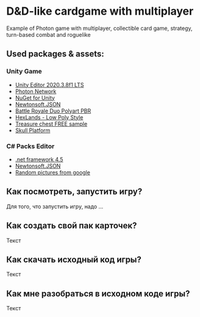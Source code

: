 # D&D-like cardgame with multiplayer
Example of Photon game with multiplayer, collectible card game, strategy, turn-based combat and roguelike
## Used packages & assets:
### Unity Game
- [Unity Editor 2020.3.8f1 LTS](https://unity.com/ru)
- [Photon Network](https://www.photonengine.com/pun)
- [NuGet for Unity](https://github.com/GlitchEnzo/NuGetForUnity)
- [Newtonsoft.JSON](https://www.newtonsoft.com/json)
- [Battle Royale Duo Polyart PBR](https://assetstore.unity.com/packages/3d/characters/humanoids/battle-royale-duo-polyart-pbr-185080)
- [HexLands - Low Poly Style](https://assetstore.unity.com/packages/2d/textures-materials/tiles/hexlands-low-poly-style-133586)
- [Treasure chest FREE sample](https://assetstore.unity.com/packages/3d/environments/fantasy/treasure-chest-free-sample-135417)
- [Skull Platform](https://assetstore.unity.com/packages/3d/props/skull-platform-105664)
### C# Packs Editor
- [.net framework 4.5](https://www.microsoft.com/ru-ru/download/details.aspx?id=30653)
- [Newtonsoft.JSON](https://www.newtonsoft.com/json)
- [Random pictures from google](www.google.com)


## Как посмотреть, запустить игру?
Для того, что запустить игру, надо ...

## Как создать свой пак карточек?
Текст

## Как скачать исходный код игры?
Текст

## Как мне разобраться в исходном коде игры?
Текст
